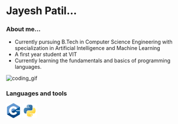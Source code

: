 # Jayesh Patil...
### About me...
- Currently pursuing B.Tech in Computer Science Engineering with specialization in Artificial Intelligence and Machine Learning
- A first year student at VIT
- Currently learning the fundamentals and basics of programming languages.
  
 ![coding_gif][coding_gif_link]
  
  ### Languages and tools
  <p align = "left"> <img src="https://raw.githubusercontent.com/devicons/devicon/master/icons/cplusplus/cplusplus-original.svg" alt="cplusplus" width="40" height="40"/> 
  <img src="https://raw.githubusercontent.com/devicons/devicon/master/icons/python/python-original.svg" alt="python" width="40" height="40"/>
  </p>


[coding_gif_link]: https://media1.tenor.com/m/y2JXkY1pXkwAAAAC/cat-computer.gif
